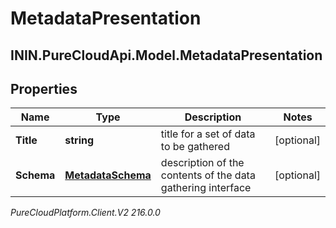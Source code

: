 # MetadataPresentation

## ININ.PureCloudApi.Model.MetadataPresentation

## Properties

|Name | Type | Description | Notes|
|------------ | ------------- | ------------- | -------------|
| **Title** | **string** | title for a set of data to be gathered | [optional] |
| **Schema** | [**MetadataSchema**](MetadataSchema) | description of the contents of the data gathering interface | [optional] |



_PureCloudPlatform.Client.V2 216.0.0_
